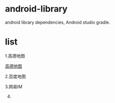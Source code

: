 # android-library
android library dependencies, Android studio gradle.

# list

1.高德地图

[高德地图](https://github.com/xhp/android-library/doc/amap.md)

2.百度地图

3.网易IM

4.

